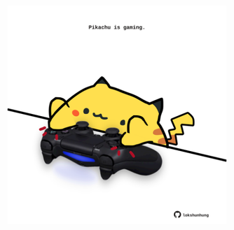 <!-- built at 27/06/2021, 23:01:46 UTC -->
<p align="center">
  <img width="500" height="500" src="./ReadmeImage.svg">
</p>
